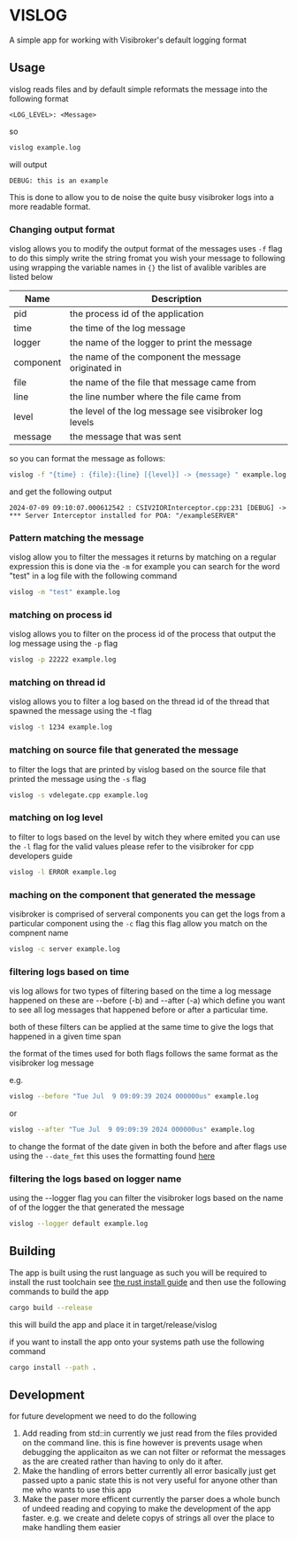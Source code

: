 # VISLOG

A simple app for working with Visibroker's default logging format

## Usage

vislog reads files and by default simple reformats the message into the following
format

```
<LOG_LEVEL>: <Message>
```

so

```bash
vislog example.log
```

will output

```log
DEBUG: this is an example
```

This is done to allow you to de noise the quite busy visibroker logs into a more
readable format.

### Changing output format

vislog allows you to modify the output format of the messages uses `-f` flag
to do this simply write the string fromat you wish your message to following 
using wrapping the variable names in `{}` the list of avalible varibles are
listed below 

| Name      | Description                                            |
| --------- | ------------------------------------------------------ |
| pid       | the process id of the application                      |
| time      | the time of the log message                            |
| logger    | the name of the logger to print the message            |
| component | the name of the component the message originated in    |
| file      | the name of the file that message came from            |
| line      | the line number where the file came from               |
| level     | the level of the log message see visibroker log levels |
| message   | the message that was sent                              |

so you can format the message as follows:

```bash
vislog -f "{time} : {file}:{line} [{level}] -> {message} " example.log
```

and get the following output

```log
2024-07-09 09:10:07.000612542 : CSIV2IORInterceptor.cpp:231 [DEBUG] -> *** Server Interceptor installed for POA: "/exampleSERVER"
```

### Pattern matching the message

vislog allow you to filter the messages it returns by matching on a regular
expression this is done via the `-m` for example you can search for the word "test"
in a log file with the following command

```bash
vislog -m "test" example.log
```


### matching on process id

vislog allows you to filter on the process id of the process that output the log
message using the `-p` flag

```bash
vislog -p 22222 example.log
```

### matching on thread id

vislog allows you to filter a log based on the thread id of the thread that
spawned the message using the -t flag

```bash
vislog -t 1234 example.log
```

### matching on source file that generated the message

to filter the logs that are printed by vislog based on the source file that
printed the message using the `-s` flag

```bash
vislog -s vdelegate.cpp example.log
```

### matching on log level

to filter to logs based on the level by witch they where emited you can use the
`-l` flag for the valid values please refer to the visibroker for cpp developers
guide

```bash
vislog -l ERROR example.log
```

### maching on the component that generated the message

visibroker is comprised of serveral components you can get the logs from a
particular component using the `-c` flag this flag allow you match on the compnent name

```bash
vislog -c server example.log
```

### filtering logs based on time

vis log allows for two types of filtering based on the time a log message
happened on these are --before (-b) and --after (-a) which define you want to see
all log messages that happened before or after a particular time.

both of these filters can be applied at the same time to give the logs that
happened in a given time span

the format of the times used for both flags follows the same format as the
visibroker log message

e.g.

```bash
vislog --before "Tue Jul  9 09:09:39 2024 000000us" example.log
```

or 

```bash
vislog --after "Tue Jul  9 09:09:39 2024 000000us" example.log
```

to change the format of the date given in both the before and after flags use
using the `--date_fmt` this uses the formatting found [here](https://docs.rs/chrono/latest/chrono/format/strftime/index.html)

### filtering the logs based on logger name

using the --logger flag you can filter the visibroker logs based on the name of
of the logger the that generated the message 

```bash
vislog --logger default example.log
```

## Building 

The app is built using the rust language as such you will be required to install
the rust toolchain see [the rust install guide](https://www.rust-lang.org/tools/install)
and then use the following commands to build the app

```bash
cargo build --release
```

this will build the app and place it in target/release/vislog

if you want to install the app onto your systems path use the following command

```bash
cargo install --path .
```

## Development

for future development we need to do the following 

1. Add reading from std::in
    currently we just read from the files provided on the command line. this is
    fine however is prevents usage when debugging the applicaiton as we can not
    filter or reformat the messages as the are created rather than having to
    only do it after.
1. Make the handling of errors better
    currently all error basically just get passed upto a panic state this is not
    very useful for anyone other than me who wants to use this app
2. Make the paser more efficent 
    currently the parser does a whole bunch of undeed reading and copying to 
    make the development of the app faster. e.g. we create and delete copys of
    strings all over the place to make handling them easier


